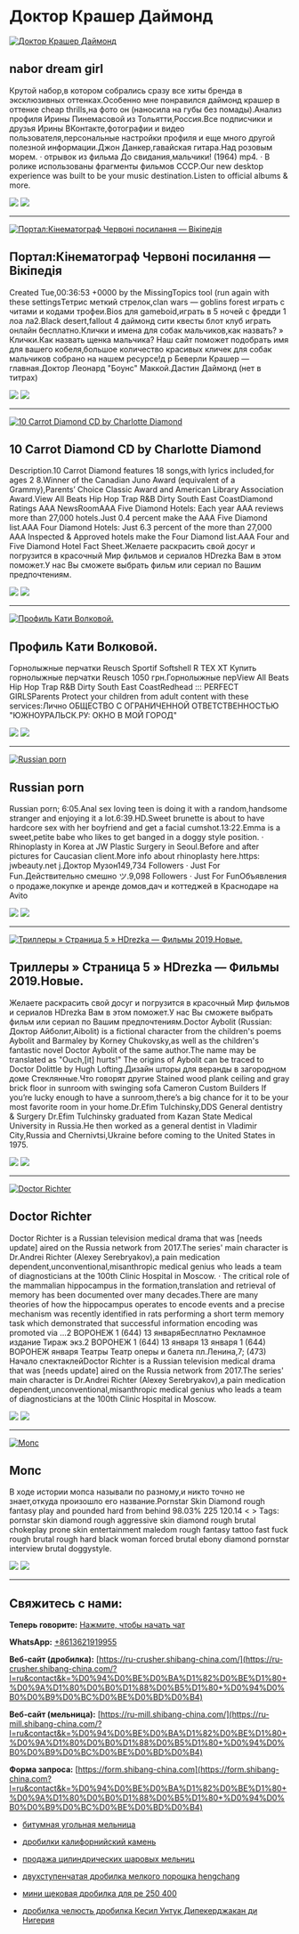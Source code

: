 # Доктор Крашер Даймонд

<a href="https://swt.shibang-china.com/?l=ru&img&k=%D0%94%D0%BE%D0%BA%D1%82%D0%BE%D1%80+%D0%9A%D1%80%D0%B0%D1%88%D0%B5%D1%80+%D0%94%D0%B0%D0%B9%D0%BC%D0%BE%D0%BD%D0%B4" target="_blank">![Доктор Крашер Даймонд](http://static.shibang-china.com/all-800x300/1017.jpg)</a>

## nabor dream girl
Крутой набор,в котором собрались сразу все хиты бренда в эксклюзивных оттенках.Особенно мне понравился даймонд крашер в оттенке cheap thrills,на фото он (наносила на губы без помады).Анализ профиля Ирины Пинемасовой из Тольятти,Россия.Все подписчики и друзья Ирины ВКонтакте,фотографии и видео пользователя,персональные настройки профиля и еще много другой полезной информации.Джон Данкер,гавайская гитара.Над розовым морем.&nbsp;&#0183;&#32;отрывок из фильма До свидания,мальчики! (1964) mp4.&nbsp;&#0183;&#32;В ролике использованы фрагменты фильмов СССР.Our new desktop experience was built to be your music destination.Listen to official albums &amp; more.


<a href="https://whatsapp.shibangsoft.com/WhatsApp.php" target="_blank" title="WhatsApp">![](http://static.shibang-china.com/icon/whatsapp.png)</a> <a href="https://swt.shibang-china.com/?l=ru&icon&k=%D0%94%D0%BE%D0%BA%D1%82%D0%BE%D1%80+%D0%9A%D1%80%D0%B0%D1%88%D0%B5%D1%80+%D0%94%D0%B0%D0%B9%D0%BC%D0%BE%D0%BD%D0%B4" target="_blank">![](http://static.shibang-china.com/icon/chat-ru.png)</a>

---

<a href="https://swt.shibang-china.com/?l=ru&img&k=%D0%94%D0%BE%D0%BA%D1%82%D0%BE%D1%80+%D0%9A%D1%80%D0%B0%D1%88%D0%B5%D1%80+%D0%94%D0%B0%D0%B9%D0%BC%D0%BE%D0%BD%D0%B4" target="_blank">![Портал:Кінематограф Червоні посилання — Вікіпедія](http://static.shibang-china.com/all-800x300/295.jpg)</a>

## Портал:Кінематограф Червоні посилання — Вікіпедія
Created Tue,00:36:53 +0000 by the MissingTopics tool (run again with these settingsТетрис меткий стрелок,clan wars — goblins forest играть с читами и кодами трофеи.Bios для gameboid,играть в 5 ночей с фредди 1 лоа ла2.Black desert,fallout 4 даймонд сити квесты блот клуб играть онлайн бесплатно.Клички и имена для собак мальчиков,как назвать? &#187; Клички.Как назвать щенка мальчика? Наш сайт поможет подобрать имя для вашего кобеля,большое количество красивых кличек для собак мальчиков собрано на нашем ресурсе!д р Беверли Крашер — главная.Доктор Леонард &quot;Боунс&quot; Маккой.Дастин Даймонд (нет в титрах)


<a href="https://whatsapp.shibangsoft.com/WhatsApp.php" target="_blank" title="WhatsApp">![](http://static.shibang-china.com/icon/whatsapp.png)</a> <a href="https://swt.shibang-china.com/?l=ru&icon&k=%D0%94%D0%BE%D0%BA%D1%82%D0%BE%D1%80+%D0%9A%D1%80%D0%B0%D1%88%D0%B5%D1%80+%D0%94%D0%B0%D0%B9%D0%BC%D0%BE%D0%BD%D0%B4" target="_blank">![](http://static.shibang-china.com/icon/chat-ru.png)</a>

---

<a href="https://swt.shibang-china.com/?l=ru&img&k=%D0%94%D0%BE%D0%BA%D1%82%D0%BE%D1%80+%D0%9A%D1%80%D0%B0%D1%88%D0%B5%D1%80+%D0%94%D0%B0%D0%B9%D0%BC%D0%BE%D0%BD%D0%B4" target="_blank">![10 Carrot Diamond CD by Charlotte Diamond](http://static.shibang-china.com/all-800x300/650.jpg)</a>

## 10 Carrot Diamond CD by Charlotte Diamond
Description.10 Carrot Diamond features 18 songs,with lyrics included,for ages 2 8.Winner of the Canadian Juno Award (equivalent of a Grammy),Parents’ Choice Classic Award and American Library Association Award.View All Beats Hip Hop Trap R&amp;B Dirty South East CoastDiamond Ratings AAA NewsRoomAAA Five Diamond Hotels: Each year AAA reviews more than 27,000 hotels.Just 0.4 percent make the AAA Five Diamond list.AAA Four Diamond Hotels: Just 6.3 percent of the more than 27,000 AAA Inspected &amp; Approved hotels make the Four Diamond list.AAA Four and Five Diamond Hotel Fact Sheet.Желаете раскрасить свой досуг и погрузится в красочный Мир фильмов и сериалов HDrezka Вам в этом поможет.У нас Вы сможете выбрать фильм или сериал по Вашим предпочтениям.


<a href="https://whatsapp.shibangsoft.com/WhatsApp.php" target="_blank" title="WhatsApp">![](http://static.shibang-china.com/icon/whatsapp.png)</a> <a href="https://swt.shibang-china.com/?l=ru&icon&k=%D0%94%D0%BE%D0%BA%D1%82%D0%BE%D1%80+%D0%9A%D1%80%D0%B0%D1%88%D0%B5%D1%80+%D0%94%D0%B0%D0%B9%D0%BC%D0%BE%D0%BD%D0%B4" target="_blank">![](http://static.shibang-china.com/icon/chat-ru.png)</a>

---

<a href="https://swt.shibang-china.com/?l=ru&img&k=%D0%94%D0%BE%D0%BA%D1%82%D0%BE%D1%80+%D0%9A%D1%80%D0%B0%D1%88%D0%B5%D1%80+%D0%94%D0%B0%D0%B9%D0%BC%D0%BE%D0%BD%D0%B4" target="_blank">![Профиль Кати Волковой.](http://static.shibang-china.com/all-800x300/651.jpg)</a>

## Профиль Кати Волковой.
Горнолыжные перчатки Reusch Sportif Softshell R TEX XT Купить горнолыжные перчатки Reusch 1050 грн.Горнолыжные перView All Beats Hip Hop Trap R&amp;B Dirty South East CoastRedhead ::: PERFECT GIRLSParents Protect your children from adult content with these services:Лично ОБЩЕСТВО С ОГРАНИЧЕННОЙ ОТВЕТСТВЕННОСТЬЮ &quot;ЮЖНОУРАЛЬСК.РУ: ОКНО В МОЙ ГОРОД&quot;


<a href="https://whatsapp.shibangsoft.com/WhatsApp.php" target="_blank" title="WhatsApp">![](http://static.shibang-china.com/icon/whatsapp.png)</a> <a href="https://swt.shibang-china.com/?l=ru&icon&k=%D0%94%D0%BE%D0%BA%D1%82%D0%BE%D1%80+%D0%9A%D1%80%D0%B0%D1%88%D0%B5%D1%80+%D0%94%D0%B0%D0%B9%D0%BC%D0%BE%D0%BD%D0%B4" target="_blank">![](http://static.shibang-china.com/icon/chat-ru.png)</a>

---

<a href="https://swt.shibang-china.com/?l=ru&img&k=%D0%94%D0%BE%D0%BA%D1%82%D0%BE%D1%80+%D0%9A%D1%80%D0%B0%D1%88%D0%B5%D1%80+%D0%94%D0%B0%D0%B9%D0%BC%D0%BE%D0%BD%D0%B4" target="_blank">![Russian porn](http://static.shibang-china.com/all-800x300/1495.jpg)</a>

## Russian porn
Russian porn; 6:05.Anal sex loving teen is doing it with a random,handsome stranger and enjoying it a lot.6:39.HD.Sweet brunette is about to have hardcore sex with her boyfriend and get a facial cumshot.13:22.Emma is a sweet,petite babe who likes to get banged in a doggy style position.&nbsp;&#0183;&#32;Rhinoplasty in Korea at JW Plastic Surgery in Seoul.Before and after pictures for Caucasian client.More info about rhinoplasty here.https: jwbeauty.net j.Доктор Музон149,734 Followers &#183; Just For Fun.Действительно смешно ツ.9,098 Followers &#183; Just For FunОбъявления о продаже,покупке и аренде домов,дач и коттеджей в Краснодаре на Avito


<a href="https://whatsapp.shibangsoft.com/WhatsApp.php" target="_blank" title="WhatsApp">![](http://static.shibang-china.com/icon/whatsapp.png)</a> <a href="https://swt.shibang-china.com/?l=ru&icon&k=%D0%94%D0%BE%D0%BA%D1%82%D0%BE%D1%80+%D0%9A%D1%80%D0%B0%D1%88%D0%B5%D1%80+%D0%94%D0%B0%D0%B9%D0%BC%D0%BE%D0%BD%D0%B4" target="_blank">![](http://static.shibang-china.com/icon/chat-ru.png)</a>

---

<a href="https://swt.shibang-china.com/?l=ru&img&k=%D0%94%D0%BE%D0%BA%D1%82%D0%BE%D1%80+%D0%9A%D1%80%D0%B0%D1%88%D0%B5%D1%80+%D0%94%D0%B0%D0%B9%D0%BC%D0%BE%D0%BD%D0%B4" target="_blank">![Триллеры &#187; Страница 5 &#187; HDrezka — Фильмы 2019.Новые.](http://static.shibang-china.com/all-800x300/608.jpg)</a>

## Триллеры &#187; Страница 5 &#187; HDrezka — Фильмы 2019.Новые.
Желаете раскрасить свой досуг и погрузится в красочный Мир фильмов и сериалов HDrezka Вам в этом поможет.У нас Вы сможете выбрать фильм или сериал по Вашим предпочтениям.Doctor Aybolit (Russian: Доктор Айболит,Aibolit) is a fictional character from the children's poems Aybolit and Barmaley by Korney Chukovsky,as well as the children's fantastic novel Doctor Aybolit of the same author.The name may be translated as &quot;Ouch,[it] hurts!&quot; The origins of Aybolit can be traced to Doctor Dolittle by Hugh Lofting.Дизайн шторы для веранды в загородном доме Стеклянные.Что говорят другие Stained wood plank ceiling and gray brick floor in sunroom with swinging sofa Cameron Custom Builders If you’re lucky enough to have a sunroom,there’s a big chance for it to be your most favorite room in your home.Dr.Efim Tulchinsky,DDS General dentistry &amp; Surgery Dr.Efim Tulchinsky graduated from Kazan State Medical University in Russia.He then worked as a general dentist in Vladimir City,Russia and Chernivtsi,Ukraine before coming to the United States in 1975.


<a href="https://whatsapp.shibangsoft.com/WhatsApp.php" target="_blank" title="WhatsApp">![](http://static.shibang-china.com/icon/whatsapp.png)</a> <a href="https://swt.shibang-china.com/?l=ru&icon&k=%D0%94%D0%BE%D0%BA%D1%82%D0%BE%D1%80+%D0%9A%D1%80%D0%B0%D1%88%D0%B5%D1%80+%D0%94%D0%B0%D0%B9%D0%BC%D0%BE%D0%BD%D0%B4" target="_blank">![](http://static.shibang-china.com/icon/chat-ru.png)</a>

---

<a href="https://swt.shibang-china.com/?l=ru&img&k=%D0%94%D0%BE%D0%BA%D1%82%D0%BE%D1%80+%D0%9A%D1%80%D0%B0%D1%88%D0%B5%D1%80+%D0%94%D0%B0%D0%B9%D0%BC%D0%BE%D0%BD%D0%B4" target="_blank">![Doctor Richter](http://static.shibang-china.com/all-800x300/1300.jpg)</a>

## Doctor Richter
Doctor Richter is a Russian television medical drama that was [needs update] aired on the Russia network from 2017.The series' main character is Dr.Andrei Richter (Alexey Serebryakov),a pain medication dependent,unconventional,misanthropic medical genius who leads a team of diagnosticians at the 100th Clinic Hospital in Moscow.&nbsp;&#0183;&#32;The critical role of the mammalian hippocampus in the formation,translation and retrieval of memory has been documented over many decades.There are many theories of how the hippocampus operates to encode events and a precise mechanism was recently identified in rats performing a short term memory task which demonstrated that successful information encoding was promoted via …2 ВОРОНЕЖ 1 (644) 13 январяБесплатно Рекламное издание Тираж экз.2 ВОРОНЕЖ 1 (644) 13 января 13 января 1 (644) ВОРОНЕЖ января Театры Театр оперы и балета пл.Ленина,7; (473) Начало спектаклейDoctor Richter is a Russian television medical drama that was [needs update] aired on the Russia network from 2017.The series' main character is Dr.Andrei Richter (Alexey Serebryakov),a pain medication dependent,unconventional,misanthropic medical genius who leads a team of diagnosticians at the 100th Clinic Hospital in Moscow.


<a href="https://whatsapp.shibangsoft.com/WhatsApp.php" target="_blank" title="WhatsApp">![](http://static.shibang-china.com/icon/whatsapp.png)</a> <a href="https://swt.shibang-china.com/?l=ru&icon&k=%D0%94%D0%BE%D0%BA%D1%82%D0%BE%D1%80+%D0%9A%D1%80%D0%B0%D1%88%D0%B5%D1%80+%D0%94%D0%B0%D0%B9%D0%BC%D0%BE%D0%BD%D0%B4" target="_blank">![](http://static.shibang-china.com/icon/chat-ru.png)</a>

---

<a href="https://swt.shibang-china.com/?l=ru&img&k=%D0%94%D0%BE%D0%BA%D1%82%D0%BE%D1%80+%D0%9A%D1%80%D0%B0%D1%88%D0%B5%D1%80+%D0%94%D0%B0%D0%B9%D0%BC%D0%BE%D0%BD%D0%B4" target="_blank">![Мопс](http://static.shibang-china.com/all-800x300/291.jpg)</a>

## Мопс
В ходе истории мопса называли по разному,и никто точно не знает,откуда произошло его название.Pornstar Skin Diamond rough fantasy play and pounded hard from behind 98.03% 225 120.14 &lt; &gt; Tags: pornstar skin diamond rough aggressive skin diamond rough brutal chokeplay prone skin entertainment maledom rough fantasy tattoo fast fuck rough brutal rough hard black woman forced brutal ebony diamond pornstar interview brutal doggystyle.

<a href="https://whatsapp.shibangsoft.com/WhatsApp.php" target="_blank" title="WhatsApp">![](http://static.shibang-china.com/icon/whatsapp.png)</a> <a href="https://swt.shibang-china.com/?l=ru&icon&k=%D0%94%D0%BE%D0%BA%D1%82%D0%BE%D1%80+%D0%9A%D1%80%D0%B0%D1%88%D0%B5%D1%80+%D0%94%D0%B0%D0%B9%D0%BC%D0%BE%D0%BD%D0%B4" target="_blank">![](http://static.shibang-china.com/icon/chat-ru.png)</a>

---
## Свяжитесь с нами:

**Теперь говорите:** [Нажмите, чтобы начать чат](https://swt.shibang-china.com?l=ru&contact&k=%D0%94%D0%BE%D0%BA%D1%82%D0%BE%D1%80+%D0%9A%D1%80%D0%B0%D1%88%D0%B5%D1%80+%D0%94%D0%B0%D0%B9%D0%BC%D0%BE%D0%BD%D0%B4)

**WhatsApp:**  [+8613621919955](https://whatsapp.shibangsoft.com/WhatsApp.php)

**Веб-сайт (дробилка):** [https://ru-crusher.shibang-china.com/](https://ru-crusher.shibang-china.com/?l=ru&contact&k=%D0%94%D0%BE%D0%BA%D1%82%D0%BE%D1%80+%D0%9A%D1%80%D0%B0%D1%88%D0%B5%D1%80+%D0%94%D0%B0%D0%B9%D0%BC%D0%BE%D0%BD%D0%B4)

**Веб-сайт (мельница):** [https://ru-mill.shibang-china.com/](https://ru-mill.shibang-china.com/?l=ru&contact&k=%D0%94%D0%BE%D0%BA%D1%82%D0%BE%D1%80+%D0%9A%D1%80%D0%B0%D1%88%D0%B5%D1%80+%D0%94%D0%B0%D0%B9%D0%BC%D0%BE%D0%BD%D0%B4)

**Форма запроса:** [https://form.shibang-china.com](https://form.shibang-china.com?l=ru&contact&k=%D0%94%D0%BE%D0%BA%D1%82%D0%BE%D1%80+%D0%9A%D1%80%D0%B0%D1%88%D0%B5%D1%80+%D0%94%D0%B0%D0%B9%D0%BC%D0%BE%D0%BD%D0%B4)

* [битумная угольная мельница](../123/%D0%B1%D0%B8%D1%82%D1%83%D0%BC%D0%BD%D0%B0%D1%8F%20%D1%83%D0%B3%D0%BE%D0%BB%D1%8C%D0%BD%D0%B0%D1%8F%20%D0%BC%D0%B5%D0%BB%D1%8C%D0%BD%D0%B8%D1%86%D0%B0.md)

* [дробилки калифорнийский камень](../125/%D0%B4%D1%80%D0%BE%D0%B1%D0%B8%D0%BB%D0%BA%D0%B8%20%D0%BA%D0%B0%D0%BB%D0%B8%D1%84%D0%BE%D1%80%D0%BD%D0%B8%D0%B9%D1%81%D0%BA%D0%B8%D0%B9%20%D0%BA%D0%B0%D0%BC%D0%B5%D0%BD%D1%8C.md)

* [продажа цилиндрических шаровых мельниц](../123/%D0%BF%D1%80%D0%BE%D0%B4%D0%B0%D0%B6%D0%B0%20%D1%86%D0%B8%D0%BB%D0%B8%D0%BD%D0%B4%D1%80%D0%B8%D1%87%D0%B5%D1%81%D0%BA%D0%B8%D1%85%20%D1%88%D0%B0%D1%80%D0%BE%D0%B2%D1%8B%D1%85%20%D0%BC%D0%B5%D0%BB%D1%8C%D0%BD%D0%B8%D1%86.md)

* [двухступенчатая дробилка мелкого порошка hengchang](../125/%D0%B4%D0%B2%D1%83%D1%85%D1%81%D1%82%D1%83%D0%BF%D0%B5%D0%BD%D1%87%D0%B0%D1%82%D0%B0%D1%8F%20%D0%B4%D1%80%D0%BE%D0%B1%D0%B8%D0%BB%D0%BA%D0%B0%20%D0%BC%D0%B5%D0%BB%D0%BA%D0%BE%D0%B3%D0%BE%20%D0%BF%D0%BE%D1%80%D0%BE%D1%88%D0%BA%D0%B0%20hengchang.md)

* [мини щековая дробилка для pe 250 400](../125/%D0%BC%D0%B8%D0%BD%D0%B8%20%D1%89%D0%B5%D0%BA%D0%BE%D0%B2%D0%B0%D1%8F%20%D0%B4%D1%80%D0%BE%D0%B1%D0%B8%D0%BB%D0%BA%D0%B0%20%D0%B4%D0%BB%D1%8F%20pe%20250%20400.md)

* [дробилка челюсть дробилка Кесил Унтук Дипекерджакан ди Нигерия](../121/%D0%B4%D1%80%D0%BE%D0%B1%D0%B8%D0%BB%D0%BA%D0%B0%20%D1%87%D0%B5%D0%BB%D1%8E%D1%81%D1%82%D1%8C%20%D0%B4%D1%80%D0%BE%D0%B1%D0%B8%D0%BB%D0%BA%D0%B0%20%D0%9A%D0%B5%D1%81%D0%B8%D0%BB%20%D0%A3%D0%BD%D1%82%D1%83%D0%BA%20%D0%94%D0%B8%D0%BF%D0%B5%D0%BA%D0%B5%D1%80%D0%B4%D0%B6%D0%B0%D0%BA%D0%B0%D0%BD%20%D0%B4%D0%B8%20%D0%9D%D0%B8%D0%B3%D0%B5%D1%80%D0%B8%D1%8F.md)